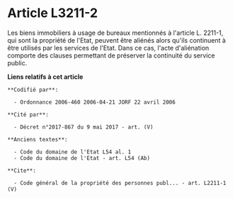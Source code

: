# Article L3211-2

Les biens immobiliers à usage de bureaux mentionnés à l'article L. 2211-1, qui sont la propriété de l'Etat, peuvent être
aliénés alors qu'ils continuent à être utilisés par les services de l'Etat. Dans ce cas, l'acte d'aliénation comporte des
clauses permettant de préserver la continuité du service public.

**Liens relatifs à cet article**

	**Codifié par**:

	  - Ordonnance 2006-460 2006-04-21 JORF 22 avril 2006

	**Cité par**:

	  - Décret n°2017-867 du 9 mai 2017 - art. (V)

	**Anciens textes**:

	  - Code du domaine de l'Etat L54 al. 1
	  - Code du domaine de l'Etat - art. L54 (Ab)

	**Cite**:

	  - Code général de la propriété des personnes publ... - art. L2211-1 (V)
